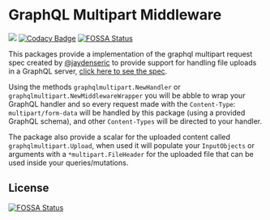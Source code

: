 GraphQL Multipart Middleware
============================

[![](https://img.shields.io/badge/godoc-reference-5272B4.svg)](https://godoc.org/github.com/lucassabreu/graphql-multipart-middleware)
[![Codacy Badge](https://api.codacy.com/project/badge/Grade/1f0199e1dd364abcae45fd1f3de3cc25)](https://www.codacy.com/app/lucassabreu/graphql-multipart-middleware?utm_source=github.com&amp;utm_medium=referral&amp;utm_content=lucassabreu/graphql-multipart-middleware&amp;utm_campaign=Badge_Grade)
[![FOSSA Status](https://app.fossa.io/api/projects/git%2Bgithub.com%2Flucassabreu%2Fgraphql-multipart-middleware.svg?type=shield)](https://app.fossa.io/projects/git%2Bgithub.com%2Flucassabreu%2Fgraphql-multipart-middleware?ref=badge_shield)

This packages provide a implementation of the graphql multipart request spec created by [@jaydenseric](https://github.com/jaydenseric) to provide support for handling file uploads in a GraphQL server, [click here to see the spec](https://github.com/jaydenseric/graphql-multipart-request-spec).

Using the methods `graphqlmultipart.NewHandler` or `graphqlmultipart.NewMiddlewareWrapper` you will be abble to wrap your GraphQL handler and so every request made with the `Content-Type`: `multipart/form-data` will be handled by this package (using a provided GraphQL schema), and other `Content-Types` will be directed to your handler.

The package also provide a scalar for the uploaded content called `graphqlmultipart.Upload`, when used it will populate your `InputObjects` or arguments with a `*multipart.FileHeader` for the uploaded file that can be used inside your queries/mutations.



## License
[![FOSSA Status](https://app.fossa.io/api/projects/git%2Bgithub.com%2Flucassabreu%2Fgraphql-multipart-middleware.svg?type=large)](https://app.fossa.io/projects/git%2Bgithub.com%2Flucassabreu%2Fgraphql-multipart-middleware?ref=badge_large)